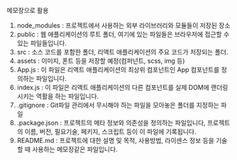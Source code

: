 메모장으로 활용 
1. node_modules : 프로젝트에서 사용하는 외부 라이브러리와 모듈들이 저장된 장소 
2. public : 웹 애플리케이션의 루트 폴더, 여기에 있는 파일들은 브라우저에 접근할 수 있는 파일들입니다. 
3. src : 소스 코드를 포함한 폴더, 리액트 애플리케이션의 주요 코드가 저장되는 폴더. 
4. assets : 이미지, 폰트 등을 저장할 예정(컴퍼넌트, scss, img 등) 
5. App.js : 이 파일은 리액트 애플리케이션의 최상위 컴포넌트인 App 컴포넌트를 정의하는 파일입니다. 
6. index.js : 이 파일은 리액트 애플리케이션의 다른 컴포넌트를 실제 DOM에 랜더링 시키는 역활을 하는 파일입니다. 
7. .gitignore : Git파일 관리에서 무시해야 하는 파일을 모아놓은 폴더를 지정하는 파일
8. .package.json : 프로젝트의 메타 정보와 의존성을 정의하는 파일입니다, 프로젝트의 이름, 버전, 필요기술, 페키지, 스크립트 등이 이 파일에 기록됩니다. 
9. README.md : 프로젝트에 대한 설명 및 목적, 사용방법, 라이센스 정보 등을 기술할 때 사용하는 메모장같은 파일입니다. 